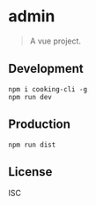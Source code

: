 # admin
> A vue project.

## Development

```shell
npm i cooking-cli -g
npm run dev
```

## Production
```
npm run dist
```

## License
ISC
